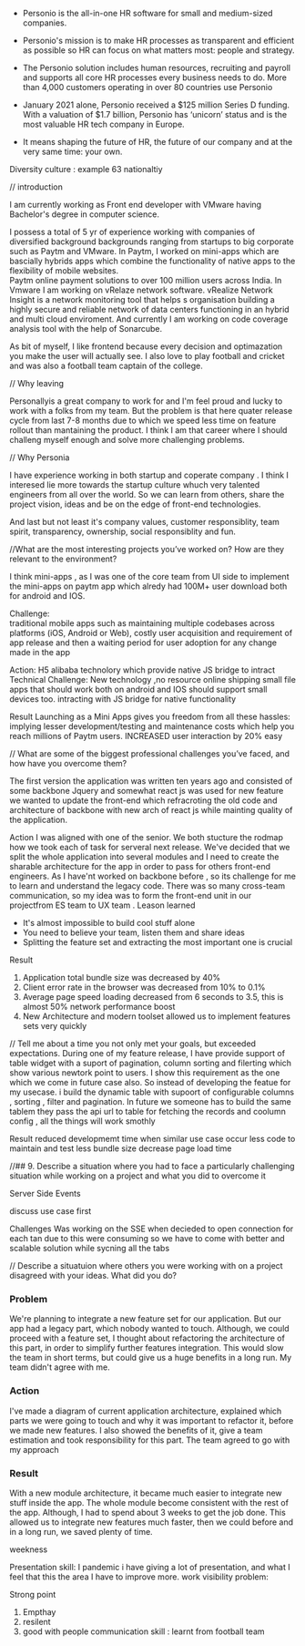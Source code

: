 - Personio is the all-in-one HR software for small and medium-sized companies.
- Personio's mission is to make HR processes as transparent and efficient as possible so HR can focus on what matters most: people and strategy.
- The Personio solution includes human resources, recruiting and payroll and supports all core HR processes every business needs to do. More than 4,000 customers operating in over 80 countries use Personio

- January 2021 alone, Personio received a $125 million Series D funding. With a valuation of $1.7 billion, Personio has ‘unicorn’ status and is the most valuable HR tech company in Europe.

- It means shaping the future of HR, the future of our company and at the very same time: your own.

Diversity culture : example 63 nationaltiy

// introduction

I am currently working as Front end developer with VMware having Bachelor's degree in computer science.

I possess a total of 5 yr of experience working with companies of diversified background backgrounds ranging from startups to big corporate such as Paytm and VMware.
In Paytm, I worked on mini-apps which are bascially hybrids apps which combine the functionality of native apps to the flexibility of mobile websites.  
Paytm online payment solutions to over 100 million users across India.
In Vmware I am working on vRelaze network software.
vRealize Network Insight is a network monitoring tool that helps s organisation building a highly secure and reliable network of data centers functioning in an hybrid and multi cloud enviroment.
And currently I am working on code coverage analysis tool with the help of Sonarcube.

As bit of myself, I like frontend because every decision and optimazation you make the user will actually see.
I also love to play football and cricket and was also a football team captain of the college.

// Why leaving

Personallyis a great company to work for and I'm feel proud and lucky to work with a folks from my team. But the problem is that here quater release cycle from last 7-8 months due to which we speed less time on feature rollout than mantaining the product. I think I am that career where I should challeng myself enough and solve more challenging problems.

// Why Personia

I have experience working in both startup and coperate company . I think I interesed lie more towards the startup culture whuch very talented engineers from all over the world.
So we can learn from others, share the project vision, ideas and be on the edge of front-end technologies.

And last but not least it's company values, customer responsiblity, team spirit, transparency, ownership, social responsiblity and fun.

//What are the most interesting projects you’ve worked on? How are they relevant to the <name> environment?

I think mini-apps , as I was one of the core team from UI side to implement the mini-apps on paytm app which alredy had 100M+ user download both for android and IOS.

Challenge:  
traditional mobile apps such as maintaining multiple codebases across platforms (iOS, Android or Web), costly user acquisition and requirement of app release and then a waiting period for user adoption for any change made in the app

Action: H5 alibaba technolory which provide native JS bridge to intract
Technical Challenge:
New technology ,no resource online
shipping small file apps that should work both on android and IOS
should support small devices too.
intracting with JS bridge for native functionality

Result
Launching as a Mini Apps gives you freedom from all these hassles: implying lesser development/testing and maintenance costs which help you reach millions of Paytm users.
INCREASED user interaction by 20%
easy

// What are some of the biggest professional challenges you’ve faced, and how have you overcome them?

The first version the application was written ten years ago and consisted of some backbone Jquery and somewhat react js was used for new feature we wanted to update the front-end which refracroting the old code and architecture of backbone with new arch of react js while mainting quality of the application.

Action
I was aligned with one of the senior. We both stucture the rodmap how we took each of task for serveral next release.
We've decided that we split the whole application into several modules and I need to create the sharable architecture for the app in order to pass for others front-end engineers.
As I have'nt worked on backbone before , so its challenge for me to learn and understand the legacy code.
There was so many cross-team communication, so my idea was to form the front-end unit in our projectfrom ES team to UX team .
Leason learned

- It's almost impossible to build cool stuff alone
- You need to believe your team, listen them and share ideas
- Splitting the feature set and extracting the most important one is crucial

Result

1. Application total bundle size was decreased by 40%
2. Client error rate in the browser was decreased from 10% to 0.1%
3. Average page speed loading decreased from 6 seconds to 3.5, this is almost 50% network performance boost
4. New Architecture and modern toolset allowed us to implement features sets very quickly

// Tell me about a time you not only met your goals, but exceeded expectations.
During one of my feature release, I have provide support of table widget with a suport of pagination, column sorting and filerting which show various newtork point to users.
I show this requirement as the one which we come in future case also.
So instead of developing the featue for my usecase.
i build the dynamic table with supoort of configurable columns , sorting , filter and pagination.
In future we someone has to build the same tablem they pass the api url to table for fetching the records and coolumn config , all the things will work smothly

Result
reduced developmemt time when similar use case occur
less code to maintain and test
less bundle size decrease page load time

//## 9. Describe a situation where you had to face a particularly challenging situation while working on a project and what you did to overcome it

Server Side Events

discuss use case first

Challenges
Was working on the SSE when decieded to open connection for each tan due to this were consuming so we have to come with better and scalable solution while sycning all the tabs

// Describe a situatuion where others you were working with on a project disagreed with your ideas. What did you do?

### Problem

We're planning to integrate a new feature set for our application. But our app had a legacy part, which nobody wanted to touch. Although, we could proceed with a feature set, I thought about refactoring the architecture of this part, in order to simplify further features integration. This would slow the team in short terms, but could give us a huge benefits in a long run. My team didn't agree with me.

### Action

I've made a diagram of current application architecture, explained which parts we were going to touch and why it was important to refactor it, before we made new features. I also showed the benefits of it, give a team estimation and took responsibility for this part. The team agreed to go with my approach

### Result

With a new module architecture, it became much easier to integrate new stuff inside the app. The whole module become consistent with the rest of the app. Although, I had to spend about 3 weeks to get the job done. This allowed us to integrate new features much faster, then we could before and in a long run, we saved plenty of time.

weekness

Presentation skill: I pandemic i have giving a lot of presentation, and what I feel that this the area I have to improve more.
work visibility problem:

Strong point

1. Empthay
2. resilent
3. good with people communication skill : learnt from football team
